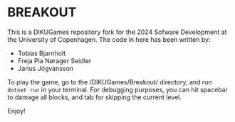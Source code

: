 # BREAKOUT 

This is a DIKUGames repository fork for the 2024 Sofware Development at the University of Copenhagen.
The code in here has been written by:
+ Tobias Bjarnholt <tcj841>
+ Freja Pia Nørager Seidler <bfl942>
+ Janus Jógvansson <ktp367>

To play the game, go to the /DIKUGames/Breakout/ directory, and run `dotnet run` in your terminal.
For debugging purposes, you can hit spacebar to damage all blocks, and tab for skipping the current level.

Enjoy!
